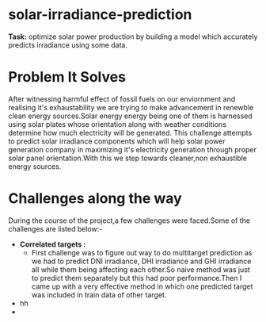 # solar-irradiance-prediction
**Task:** optimize solar power production by building a model which accurately predicts irradiance using some data.
# Problem It Solves
After witnessing harmful effect of fossil fuels on our enviornment and realising it's exhaustability we are trying to make advancement in renewble clean energy sources.Solar energy energy being one of them is harnessed using solar plates whose orientation along with weather conditions determine how much electricity will be generated.
This challenge attempts to predict solar irradiance components which will help solar power generation company in maximizing it's electricity generation through proper solar panel orientation.With this we step towards cleaner,non exhaustible energy sources.

 # Challenges along the way
During the course of the project,a few challenges were faced.Some of the challenges are listed below:-
* **Correlated targets :** 
  * First challenge was to figure out way to do multitarget prediction as we had to predict DNI irradiance, DHI irradiance and GHI irradiance all while them being affecting each other.So naive method was just to predict them separately but this had poor performance.Then I came up with a very effective method in which one predicted target was included in train data of other target.
* hh
* 
